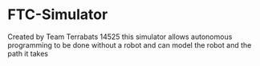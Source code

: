 # FTC-Simulator
Created by Team Terrabats 14525 this simulator allows autonomous programming 
to be done without a robot and can model the robot and the path it takes
